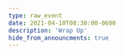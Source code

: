 ```yaml
---
type: raw_event
date: 2021-04-10T08:30:00-0600
description: 'Wrap Up'
hide_from_announcments: true
---
```

